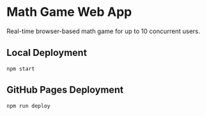 # Math Game Web App

Real-time browser-based math game for up to 10 concurrent users.

## Local Deployment

`npm start`

## GitHub Pages Deployment

`npm run deploy`
